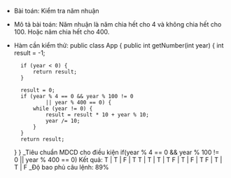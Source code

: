 - Bài toán: Kiểm tra năm nhuận
- Mô tả bài toán: Năm nhuận là năm chia hết cho 4 và không chia hết cho 100. Hoặc năm chia hết cho 400.
- Hàm cần kiểm thử:
  public class App {
    public int getNumber(int year) {
        int result = -1;

        if (year < 0) {
            return result;
        }

        result = 0;
        if (year % 4 == 0 && year % 100 != 0
                || year % 400 == 0) {
            while (year != 0) {
                result = result * 10 + year % 10;
                year /= 10;
            }
        }
        return result;
    }
}
_Tiêu chuẩn MDCD cho điều kiện 
  if(year % 4 == 0 && year % 100 != 0
                || year % 400 == 0)
  Kết quả: T | T | F | T T | T | T | T F | T | F | T F | T | T | F
_Độ bao phủ câu lệnh: 89%
